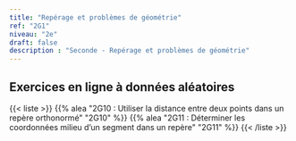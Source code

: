 ```yaml
---
title: "Repérage et problèmes de géométrie"
ref: "2G1"
niveau: "2e"
draft: false
description : "Seconde - Repérage et problèmes de géométrie"
---
```


<!-- 
<h2 class="ui horizontal divider header">Objectifs</h2>

{{< liste >}}
	{{% objectif "4S10 - Lire, interpréter et représenter des données sous forme de diagrammes circulaires." %}}
	{{% objectif "4S11 - Calculer et interpréter la médiane d’une série de données de petit effectif total." %}}
{{< /liste >}} 

<div class="ui hidden divider"></div>
<div class="ui hidden divider"></div>
-->

<h2 class="ui horizontal divider header">Exercices en ligne à données aléatoires</h2>

{{< liste >}}
	{{% alea "2G10 : Utiliser la distance entre deux points dans un repère orthonormé" "2G10" %}}
	{{% alea "2G11 : Déterminer les coordonnées milieu d’un segment dans un repère" "2G11" %}}
{{< /liste >}}

<div class="ui hidden divider"></div>
<div class="ui hidden divider"></div>

<!-- <h2 class="ui horizontal divider header">Compléments numériques</h2>

{{< liste >}}
	{{% youtube "N10 : Le système de numération décimal (vidéo de Jean-Yves Labouche)" "UudfsVP17Jk" %}}
	{{% youtube "N12 : Multiplier un entier par 100 (vidéo de Christophe Bringard)" "LR_ZwBNZVmg" %}}
	{{% url "N12 : Glisse-nombre - Multiplier ou diviser par 10, 100 ou 1 000 (outil développé par Arnaud Durand)" "https://mathix.org/glisse-nombre/index.html" %}}
	{{% url "Polypad (manipuler les fractions)" "https://mathigon.org/polypad" %}}
{{< /liste >}}



<div class="ui hidden divider"></div>
<div class="ui hidden divider"></div>

<h2 class="ui horizontal divider header">Corrections</h2>

{{< liste >}}
	{{% pdf-corr "Mise en route N1 : Numérations et fractions" 6N1 %}}
	{{% pdf-corr "Entrainement N10 : Connaitre le système décimal" "6N10" %}}
	{{% pdf-corr "Entrainement N11 : Comparer, ranger, encadrer, repérer des grands nombres entiers" "6N11" %}}
	{{% pdf-corr "Entrainement N12-N13 : Multiplier un entier par 10, 100, 1 000 et convertir (déca à kilo)" "6N12-N13" %}}
	{{% pdf-corr "Entrainement N12-N13 BIS : Multiplier un entier par 10, 100, 1 000 et convertir (déca à kilo)" "6N12-N13v2" %}}
	{{% pdf-corr "Entrainement N12-N13 TER : Multiplier un entier par 10, 100, 1 000 et convertir (déca à kilo)" "6N12-N13v3" %}}
	{{% pdf-corr "Entrainement N14 : Comprendre et utiliser la notion de fraction dans des cas simples." "6N14" %}}
{{< /liste >}}
 -->
